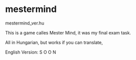 # mestermind
mestermind_ver.hu


This is a game calles Mester Mind, it was my
final exam task. 

All in Hungarian, but works if you can translate,

English Version: S O O N
